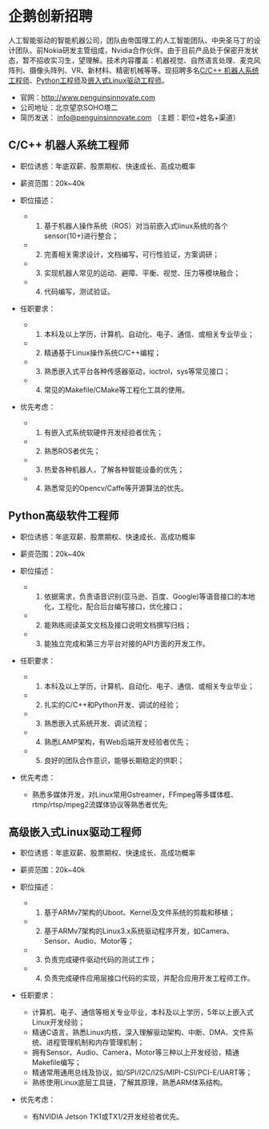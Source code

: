 # 企鹅创新招聘
人工智能驱动的智能机器公司，团队由帝国理工的人工智能团队、中央圣马丁的设计团队、前Nokia研发主管组成，Nvidia合作伙伴。由于目前产品处于保密开发状态，暂不招收实习生，望理解。技术内容覆盖：机器视觉、自然语言处理、麦克风阵列、摄像头阵列、VR、新材料、精密机械等等。现招聘多名[C/C++ 机器人系统工程师](https://github.com/penguinsinnovate/notes/blob/master/%E6%8B%9B%E8%81%98.md#cc-%E6%9C%BA%E5%99%A8%E4%BA%BA%E7%B3%BB%E7%BB%9F%E5%B7%A5%E7%A8%8B%E5%B8%88)、[Python工程师](https://github.com/penguinsinnovate/notes/blob/master/%E6%8B%9B%E8%81%98.md#python%E9%AB%98%E7%BA%A7%E8%BD%AF%E4%BB%B6%E5%B7%A5%E7%A8%8B%E5%B8%88)及[嵌入式Linux驱动工程师](https://github.com/penguinsinnovate/notes/blob/master/%E6%8B%9B%E8%81%98.md#%E9%AB%98%E7%BA%A7%E5%B5%8C%E5%85%A5%E5%BC%8Flinux%E9%A9%B1%E5%8A%A8%E5%B7%A5%E7%A8%8B%E5%B8%88)。

- 官网：http://www.penguinsinnovate.com
- 公司地址：北京望京SOHO塔二
- 简历发送： info@penguinsinnovate.com  （主题：职位+姓名+渠道）

## C/C++ 机器人系统工程师
- 职位诱惑：年底双薪、股票期权、快速成长、高成功概率
- 薪资范围：20k~40k
- 职位描述：
  - 1. 基于机器人操作系统（ROS）对当前嵌入式linux系统的各个sensor(10+)进行整合；
  - 2. 完善相关需求设计，文档编写，可行性验证，方案调研；
  - 3. 实现机器人常见的运动、避障、平衡、视觉、压力等模块融合；
  - 4. 代码编写，测试验证。

- 任职要求：
  - 1. 本科及以上学历，计算机、自动化、电子、通信、或相关专业毕业；
  - 2. 精通基于Linux操作系统C/C++编程；
  - 3. 熟悉嵌入式平台各种传感器驱动，ioctrol，sys等常见接口；
  - 4. 常见的Makefile/CMake等工程化工具的使用。

- 优先考虑：
  - 1. 有嵌入式系统软硬件开发经验者优先；
  - 2. 熟悉ROS者优先；
  - 3. 热爱各种机器人，了解各种智能设备的优先；
  - 4. 熟悉常见的Opencv/Caffe等开源算法的优先。

## Python高级软件工程师
- 职位诱惑：年底双薪、股票期权、快速成长、高成功概率
- 薪资范围：20k~40k
- 职位描述：
  - 1. 依据需求，负责语音识别(亚马逊、百度、Google)等语音接口的本地化，工程化，配合后台编写接口，优化接口；
  - 2. 能熟练阅读英文文档及接口说明文档撰写归档；
  - 3. 能独立完成和第三方平台对接的API方面的开发工作。

- 任职要求：
  - 1. 本科及以上学历，计算机、自动化、电子、通信、或相关专业毕业；
  - 2. 扎实的C/C++和Python开发、调试的经验；
  - 3. 熟悉嵌入式系统开发、调试流程；
  - 4. 熟悉LAMP架构，有Web后端开发经验者优先；
  - 5. 良好的团队合作意识，能够长期稳定的供职；

- 优先考虑：
  - 熟悉多媒体开发，对Linux常用Gstreamer，FFmpeg等多媒体框、rtmp/rtsp/mpeg2流媒体协议等熟悉者优先;


## 高级嵌入式Linux驱动工程师
- 职位诱惑：年底双薪、股票期权、快速成长、高成功概率
- 薪资范围：20k~40k
- 职位描述：
  - 1. 基于ARMv7架构的Uboot、Kernel及文件系统的剪裁和移植；
  - 2. 基于ARMv7架构的Linux3.x系统驱动程序开发，如Camera、Sensor、Audio、Motor等；
  - 3. 负责完成硬件驱动代码的测试工作；
  - 4. 负责完成硬件应用层接口代码的实现，并配合应用开发工程师工作。

- 任职要求： 
  - 计算机、电子、通信等相关专业毕业，本科及以上学历，5年以上嵌入式Linux开发经验；
  - 精通C语言，熟悉Linux内核，深入理解驱动架构、中断、DMA、文件系统、进程管理机制和内存管理机制；
  - 拥有Sensor、Audio、Camera，Motor等三种以上开发经验，精通Makefile编写；
  - 精通常用通用总线及协议，如/SPI/I2C/I2S/MIPI-CSI/PCI-E/UART等；
  - 熟练使用Linux底层工具链，了解其原理，熟悉ARM体系结构。

- 优先考虑：
  - 有NVIDIA Jetson TK1或TX1/2开发经验者优先。
